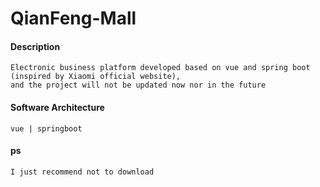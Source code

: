 # QianFeng-Mall

#### Description
```
Electronic business platform developed based on vue and spring boot (inspired by Xiaomi official website),  
and the project will not be updated now nor in the future
```

#### Software Architecture
```
vue | springboot 
```

#### ps

```
I just recommend not to download
```


